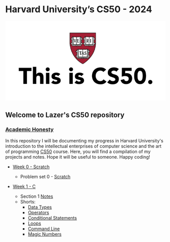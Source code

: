 # Harvard University’s CS50 - 2024
![This is CS%)](this_is_cs50.webp)
## Welcome to Lazer's CS50 repository
### [Academic Honesty](https://cs50.harvard.edu/x/2024/honesty/)

In this repository I will be documenting my progress in Harvard University's introduction to the intellectual enterprises of computer science and the art of programming [CS50](https://cs50.harvard.edu/x/2024/) course. Here, you will find a compilation of my projects and notes. Hope it will be useful to someone. Happy coding!


- [Week 0 - Scratch](https://cs50.harvard.edu/x/2024/weeks/0/)
    - Problem set 0 - [Scratch](https://scratch.mit.edu/projects/973718749)

- [Week 1 - C](https://cs50.harvard.edu/x/2024/weeks/1/)
    - Section 1 [Notes](week1_c/section1.md)
    - Shorts:
      - [Data Types](week1_c/w1_data_types.md)
      - [Operators](week1_c/w1_operators.md)
      - [Conditional Statements](week1_c/w1_conditional_statements.md)
      - [Loops](week1_c/w1_loops.md)
      - [Command Line]()
      - [Magic Numbers](week1_c/w1_magic_numbers.md)
